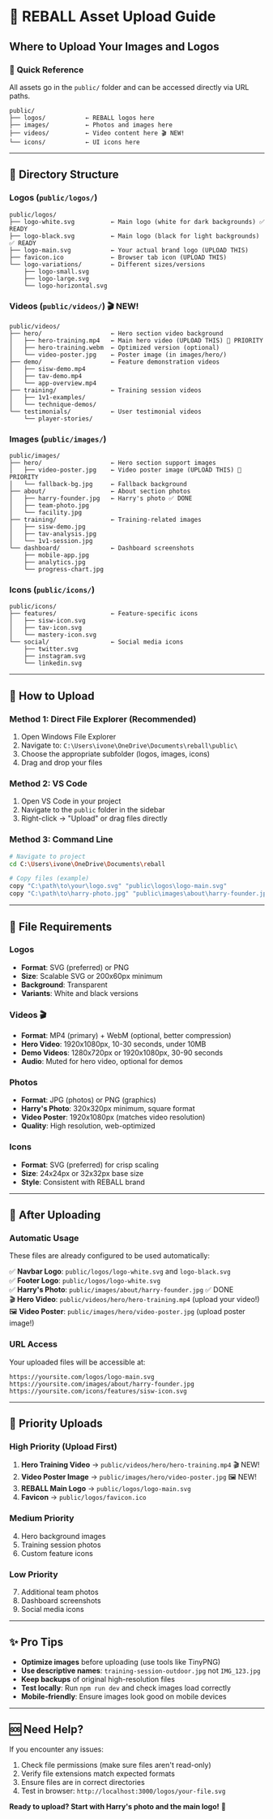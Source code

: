 # 📁 REBALL Asset Upload Guide

## Where to Upload Your Images and Logos

### 🎯 **Quick Reference**
All assets go in the `public/` folder and can be accessed directly via URL paths.

```
public/
├── logos/           ← REBALL logos here
├── images/          ← Photos and images here
├── videos/          ← Video content here 🎬 NEW!
└── icons/           ← UI icons here
```

---

## 📂 **Directory Structure**

### **Logos** (`public/logos/`)
```
public/logos/
├── logo-white.svg          ← Main logo (white for dark backgrounds) ✅ READY
├── logo-black.svg          ← Main logo (black for light backgrounds) ✅ READY
├── logo-main.svg           ← Your actual brand logo (UPLOAD THIS)
├── favicon.ico             ← Browser tab icon (UPLOAD THIS)
└── logo-variations/        ← Different sizes/versions
    ├── logo-small.svg
    ├── logo-large.svg
    └── logo-horizontal.svg
```

### **Videos** (`public/videos/`) 🎬 **NEW!**
```
public/videos/
├── hero/                   ← Hero section video background
│   ├── hero-training.mp4   ← Main hero video (UPLOAD THIS) 🔴 PRIORITY
│   ├── hero-training.webm  ← Optimized version (optional)
│   └── video-poster.jpg    ← Poster image (in images/hero/)
├── demo/                   ← Feature demonstration videos
│   ├── sisw-demo.mp4
│   ├── tav-demo.mp4
│   └── app-overview.mp4
├── training/               ← Training session videos
│   ├── 1v1-examples/
│   └── technique-demos/
└── testimonials/           ← User testimonial videos
    └── player-stories/
```

### **Images** (`public/images/`)
```
public/images/
├── hero/                   ← Hero section support images
│   ├── video-poster.jpg    ← Video poster image (UPLOAD THIS) 🔴 PRIORITY
│   └── fallback-bg.jpg     ← Fallback background
├── about/                  ← About section photos
│   ├── harry-founder.jpg   ← Harry's photo ✅ DONE
│   ├── team-photo.jpg
│   └── facility.jpg
├── training/               ← Training-related images
│   ├── sisw-demo.jpg
│   ├── tav-analysis.jpg
│   └── 1v1-session.jpg
└── dashboard/              ← Dashboard screenshots
    ├── mobile-app.jpg
    ├── analytics.jpg
    └── progress-chart.jpg
```

### **Icons** (`public/icons/`)
```
public/icons/
├── features/               ← Feature-specific icons
│   ├── sisw-icon.svg
│   ├── tav-icon.svg
│   └── mastery-icon.svg
└── social/                 ← Social media icons
    ├── twitter.svg
    ├── instagram.svg
    └── linkedin.svg
```

---

## 🚀 **How to Upload**

### **Method 1: Direct File Explorer** (Recommended)
1. Open Windows File Explorer
2. Navigate to: `C:\Users\ivone\OneDrive\Documents\reball\public\`
3. Choose the appropriate subfolder (logos, images, icons)
4. Drag and drop your files

### **Method 2: VS Code**
1. Open VS Code in your project
2. Navigate to the `public` folder in the sidebar
3. Right-click → "Upload" or drag files directly

### **Method 3: Command Line**
```bash
# Navigate to project
cd C:\Users\ivone\OneDrive\Documents\reball

# Copy files (example)
copy "C:\path\to\your\logo.svg" "public\logos\logo-main.svg"
copy "C:\path\to\harry-photo.jpg" "public\images\about\harry-founder.jpg"
```

---

## 🎨 **File Requirements**

### **Logos**
- **Format**: SVG (preferred) or PNG
- **Size**: Scalable SVG or 200x60px minimum
- **Background**: Transparent
- **Variants**: White and black versions

### **Videos** 🎬
- **Format**: MP4 (primary) + WebM (optional, better compression)
- **Hero Video**: 1920x1080px, 10-30 seconds, under 10MB
- **Demo Videos**: 1280x720px or 1920x1080px, 30-90 seconds
- **Audio**: Muted for hero video, optional for demos

### **Photos**
- **Format**: JPG (photos) or PNG (graphics)
- **Harry's Photo**: 320x320px minimum, square format
- **Video Poster**: 1920x1080px (matches video resolution)
- **Quality**: High resolution, web-optimized

### **Icons**
- **Format**: SVG (preferred) for crisp scaling
- **Size**: 24x24px or 32x32px base size
- **Style**: Consistent with REBALL brand

---

## 🔧 **After Uploading**

### **Automatic Usage**
These files are already configured to be used automatically:

✅ **Navbar Logo**: `public/logos/logo-white.svg` and `logo-black.svg`  
✅ **Footer Logo**: `public/logos/logo-white.svg`  
✅ **Harry's Photo**: `public/images/about/harry-founder.jpg` ✅ DONE  
🎬 **Hero Video**: `public/videos/hero/hero-training.mp4` (upload your video!)  
🖼️ **Video Poster**: `public/images/hero/video-poster.jpg` (upload poster image!)

### **URL Access**
Your uploaded files will be accessible at:
```
https://yoursite.com/logos/logo-main.svg
https://yoursite.com/images/about/harry-founder.jpg
https://yoursite.com/icons/features/sisw-icon.svg
```

---

## 🚨 **Priority Uploads**

### **High Priority** (Upload First)
1. **Hero Training Video** → `public/videos/hero/hero-training.mp4` 🎬 NEW!
2. **Video Poster Image** → `public/images/hero/video-poster.jpg` 🖼️ NEW!
3. **REBALL Main Logo** → `public/logos/logo-main.svg`
4. **Favicon** → `public/logos/favicon.ico`

### **Medium Priority**
4. Hero background images
5. Training session photos
6. Custom feature icons

### **Low Priority**
7. Additional team photos
8. Dashboard screenshots
9. Social media icons

---

## ✨ **Pro Tips**

- **Optimize images** before uploading (use tools like TinyPNG)
- **Use descriptive names**: `training-session-outdoor.jpg` not `IMG_123.jpg`
- **Keep backups** of original high-resolution files
- **Test locally**: Run `npm run dev` and check images load correctly
- **Mobile-friendly**: Ensure images look good on mobile devices

---

## 🆘 **Need Help?**

If you encounter any issues:
1. Check file permissions (make sure files aren't read-only)
2. Verify file extensions match expected formats
3. Ensure files are in correct directories
4. Test in browser: `http://localhost:3000/logos/your-file.svg`

**Ready to upload? Start with Harry's photo and the main logo!** 🎯
